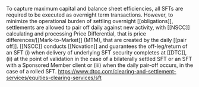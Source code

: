 To capture maximum capital and balance sheet efficiencies, all SFTs are required to be executed as overnight term transactions. However, to minimize the operational burden of settling overnight [[obligations]], settlements are allowed to pair off daily against new activity, with [[NSCC]] calculating and processing Price Differential, that is price differences/[[Mark-to-Market]] (MTM), that are created by the daily [[pair off]]. [[NSCC]] conducts [[Novation]] and guarantees the off-leg/return of an SFT (i) when delivery of underlying SFT security completes at [[DTC]], (ii) at the point of validation in the case of a bilaterally settled SFT or an SFT with a Sponsored Member client or (iii) when the daily pair-off occurs, in the case of a rolled SFT.
https://www.dtcc.com/clearing-and-settlement-services/equities-clearing-services/sft
